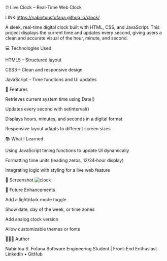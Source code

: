 ⏰ Live Clock – Real-Time Web Clock

LINK https://nabintousfofana.github.io/clock/

A sleek, real-time digital clock built with HTML, CSS, and JavaScript. This project displays the current time and updates every second, giving users a clean and accurate visual of the hour, minute, and second.

💻 Technologies Used

HTML5 – Structured layout

CSS3 – Clean and responsive design

JavaScript – Time functions and UI updates

🚀 Features

Retrieves current system time using Date()

Updates every second with setInterval()

Displays hours, minutes, and seconds in a digital format

Responsive layout adapts to different screen sizes

📚 What I Learned

Using JavaScript timing functions to update UI dynamically

Formatting time units (leading zeros, 12/24‑hour display)

Integrating logic with styling for a live web feature

📸 Screenshot
![clock](https://github.com/user-attachments/assets/c5194f81-3003-42e6-92b8-4c766045a3b3)


📌 Future Enhancements

Add a light/dark mode toggle

Show date, day of the week, or time zones

Add analog clock version

Allow customizable themes or fonts

👩🏽‍💻 Author

Nabintou S. Fofana
Software Engineering Student | Front-End Enthusiast
LinkedIn • GitHub
